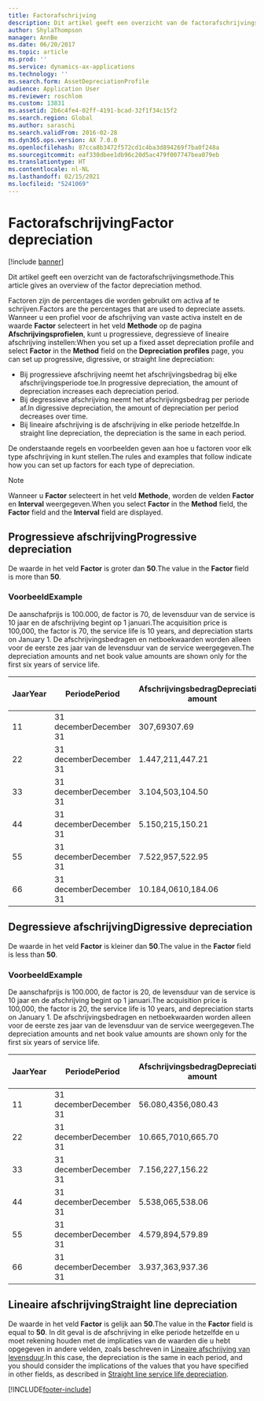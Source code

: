 ```yaml
---
title: Factorafschrijving
description: Dit artikel geeft een overzicht van de factorafschrijvingsmethode.
author: ShylaThompson
manager: AnnBe
ms.date: 06/20/2017
ms.topic: article
ms.prod: ''
ms.service: dynamics-ax-applications
ms.technology: ''
ms.search.form: AssetDepreciationProfile
audience: Application User
ms.reviewer: roschlom
ms.custom: 13831
ms.assetid: 2b6c4fe4-02ff-4191-bcad-32f1f34c15f2
ms.search.region: Global
ms.author: saraschi
ms.search.validFrom: 2016-02-28
ms.dyn365.ops.version: AX 7.0.0
ms.openlocfilehash: 87cca8b3472f572cd1c4ba3d894269f7ba0f248a
ms.sourcegitcommit: eaf330dbee1db96c20d5ac479f007747bea079eb
ms.translationtype: HT
ms.contentlocale: nl-NL
ms.lasthandoff: 02/15/2021
ms.locfileid: "5241069"
---
```

# <a name="factor-depreciation"></a><span data-ttu-id="b5484-103">Factorafschrijving</span><span class="sxs-lookup"><span data-stu-id="b5484-103">Factor depreciation</span></span>

[!include [banner](../includes/banner.md)]

<span data-ttu-id="b5484-104">Dit artikel geeft een overzicht van de factorafschrijvingsmethode.</span><span class="sxs-lookup"><span data-stu-id="b5484-104">This article gives an overview of the factor depreciation method.</span></span>

<span data-ttu-id="b5484-105">Factoren zijn de percentages die worden gebruikt om activa af te schrijven.</span><span class="sxs-lookup"><span data-stu-id="b5484-105">Factors are the percentages that are used to depreciate assets.</span></span> <span data-ttu-id="b5484-106">Wanneer u een profiel voor de afschrijving van vaste activa instelt en de waarde **Factor** selecteert in het veld **Methode** op de pagina **Afschrijvingsprofielen**, kunt u progressieve, degressieve of lineaire afschrijving instellen:</span><span class="sxs-lookup"><span data-stu-id="b5484-106">When you set up a fixed asset depreciation profile and select **Factor** in the **Method** field on the **Depreciation profiles** page, you can set up progressive, digressive, or straight line depreciation:</span></span>

-   <span data-ttu-id="b5484-107">Bij progressieve afschrijving neemt het afschrijvingsbedrag bij elke afschrijvingsperiode toe.</span><span class="sxs-lookup"><span data-stu-id="b5484-107">In progressive depreciation, the amount of depreciation increases each depreciation period.</span></span>
-   <span data-ttu-id="b5484-108">Bij degressieve afschrijving neemt het afschrijvingsbedrag per periode af.</span><span class="sxs-lookup"><span data-stu-id="b5484-108">In digressive depreciation, the amount of depreciation per period decreases over time.</span></span>
-   <span data-ttu-id="b5484-109">Bij lineaire afschrijving is de afschrijving in elke periode hetzelfde.</span><span class="sxs-lookup"><span data-stu-id="b5484-109">In straight line depreciation, the depreciation is the same in each period.</span></span>

<span data-ttu-id="b5484-110">De onderstaande regels en voorbeelden geven aan hoe u factoren voor elk type afschrijving in kunt stellen.</span><span class="sxs-lookup"><span data-stu-id="b5484-110">The rules and examples that follow indicate how you can set up factors for each type of depreciation.</span></span> 

> [!NOTE] 
> <span data-ttu-id="b5484-111">Wanneer u **Factor** selecteert in het veld **Methode**, worden de velden **Factor** en **Interval** weergegeven.</span><span class="sxs-lookup"><span data-stu-id="b5484-111">When you select **Factor** in the **Method** field, the **Factor** field and the **Interval** field are displayed.</span></span>

## <a name="progressive-depreciation"></a><span data-ttu-id="b5484-112">Progressieve afschrijving</span><span class="sxs-lookup"><span data-stu-id="b5484-112">Progressive depreciation</span></span>
<span data-ttu-id="b5484-113">De waarde in het veld **Factor** is groter dan **50**.</span><span class="sxs-lookup"><span data-stu-id="b5484-113">The value in the **Factor** field is more than **50**.</span></span>

### <a name="example"></a><span data-ttu-id="b5484-114">Voorbeeld</span><span class="sxs-lookup"><span data-stu-id="b5484-114">Example</span></span>

<span data-ttu-id="b5484-115">De aanschafprijs is 100.000, de factor is 70, de levensduur van de service is 10 jaar en de afschrijving begint op 1 januari.</span><span class="sxs-lookup"><span data-stu-id="b5484-115">The acquisition price is 100,000, the factor is 70, the service life is 10 years, and depreciation starts on January 1.</span></span> <span data-ttu-id="b5484-116">De afschrijvingsbedragen en netboekwaarden worden alleen voor de eerste zes jaar van de levensduur van de service weergegeven.</span><span class="sxs-lookup"><span data-stu-id="b5484-116">The depreciation amounts and net book value amounts are shown only for the first six years of service life.</span></span>

| <span data-ttu-id="b5484-117">Jaar</span><span class="sxs-lookup"><span data-stu-id="b5484-117">Year</span></span> | <span data-ttu-id="b5484-118">Periode</span><span class="sxs-lookup"><span data-stu-id="b5484-118">Period</span></span>      | <span data-ttu-id="b5484-119">Afschrijvingsbedrag</span><span class="sxs-lookup"><span data-stu-id="b5484-119">Depreciation amount</span></span> | <span data-ttu-id="b5484-120">Bedrag nettoboekwaarde</span><span class="sxs-lookup"><span data-stu-id="b5484-120">Net book value amount</span></span> |
|------|-------------|---------------------|-----------------------|
| <span data-ttu-id="b5484-121">1</span><span class="sxs-lookup"><span data-stu-id="b5484-121">1</span></span>    | <span data-ttu-id="b5484-122">31 december</span><span class="sxs-lookup"><span data-stu-id="b5484-122">December 31</span></span> | <span data-ttu-id="b5484-123">307,69</span><span class="sxs-lookup"><span data-stu-id="b5484-123">307.69</span></span>              | <span data-ttu-id="b5484-124">99.692,31</span><span class="sxs-lookup"><span data-stu-id="b5484-124">99,692.31</span></span>             |
| <span data-ttu-id="b5484-125">2</span><span class="sxs-lookup"><span data-stu-id="b5484-125">2</span></span>    | <span data-ttu-id="b5484-126">31 december</span><span class="sxs-lookup"><span data-stu-id="b5484-126">December 31</span></span> | <span data-ttu-id="b5484-127">1.447,21</span><span class="sxs-lookup"><span data-stu-id="b5484-127">1,447.21</span></span>            | <span data-ttu-id="b5484-128">98.245,10</span><span class="sxs-lookup"><span data-stu-id="b5484-128">98,245.10</span></span>             |
| <span data-ttu-id="b5484-129">3</span><span class="sxs-lookup"><span data-stu-id="b5484-129">3</span></span>    | <span data-ttu-id="b5484-130">31 december</span><span class="sxs-lookup"><span data-stu-id="b5484-130">December 31</span></span> | <span data-ttu-id="b5484-131">3.104,50</span><span class="sxs-lookup"><span data-stu-id="b5484-131">3,104.50</span></span>            | <span data-ttu-id="b5484-132">95.140,60</span><span class="sxs-lookup"><span data-stu-id="b5484-132">95,140.60</span></span>             |
| <span data-ttu-id="b5484-133">4</span><span class="sxs-lookup"><span data-stu-id="b5484-133">4</span></span>    | <span data-ttu-id="b5484-134">31 december</span><span class="sxs-lookup"><span data-stu-id="b5484-134">December 31</span></span> | <span data-ttu-id="b5484-135">5.150,21</span><span class="sxs-lookup"><span data-stu-id="b5484-135">5,150.21</span></span>            | <span data-ttu-id="b5484-136">89.990,39</span><span class="sxs-lookup"><span data-stu-id="b5484-136">89,990.39</span></span>             |
| <span data-ttu-id="b5484-137">5</span><span class="sxs-lookup"><span data-stu-id="b5484-137">5</span></span>    | <span data-ttu-id="b5484-138">31 december</span><span class="sxs-lookup"><span data-stu-id="b5484-138">December 31</span></span> | <span data-ttu-id="b5484-139">7.522,95</span><span class="sxs-lookup"><span data-stu-id="b5484-139">7,522.95</span></span>            | <span data-ttu-id="b5484-140">82.467,44</span><span class="sxs-lookup"><span data-stu-id="b5484-140">82,467.44</span></span>             |
| <span data-ttu-id="b5484-141">6</span><span class="sxs-lookup"><span data-stu-id="b5484-141">6</span></span>    | <span data-ttu-id="b5484-142">31 december</span><span class="sxs-lookup"><span data-stu-id="b5484-142">December 31</span></span> | <span data-ttu-id="b5484-143">10.184,06</span><span class="sxs-lookup"><span data-stu-id="b5484-143">10,184.06</span></span>           | <span data-ttu-id="b5484-144">72.283,38</span><span class="sxs-lookup"><span data-stu-id="b5484-144">72,283.38</span></span>             |

## <a name="digressive-depreciation"></a><span data-ttu-id="b5484-145">Degressieve afschrijving</span><span class="sxs-lookup"><span data-stu-id="b5484-145">Digressive depreciation</span></span>
<span data-ttu-id="b5484-146">De waarde in het veld **Factor** is kleiner dan **50**.</span><span class="sxs-lookup"><span data-stu-id="b5484-146">The value in the **Factor** field is less than **50**.</span></span>

### <a name="example"></a><span data-ttu-id="b5484-147">Voorbeeld</span><span class="sxs-lookup"><span data-stu-id="b5484-147">Example</span></span>

<span data-ttu-id="b5484-148">De aanschafprijs is 100.000, de factor is 20, de levensduur van de service is 10 jaar en de afschrijving begint op 1 januari.</span><span class="sxs-lookup"><span data-stu-id="b5484-148">The acquisition price is 100,000, the factor is 20, the service life is 10 years, and depreciation starts on January 1.</span></span> <span data-ttu-id="b5484-149">De afschrijvingsbedragen en netboekwaarden worden alleen voor de eerste zes jaar van de levensduur van de service weergegeven.</span><span class="sxs-lookup"><span data-stu-id="b5484-149">The depreciation amounts and net book value amounts are shown only for the first six years of service life.</span></span>

| <span data-ttu-id="b5484-150">Jaar</span><span class="sxs-lookup"><span data-stu-id="b5484-150">Year</span></span> | <span data-ttu-id="b5484-151">Periode</span><span class="sxs-lookup"><span data-stu-id="b5484-151">Period</span></span>      | <span data-ttu-id="b5484-152">Afschrijvingsbedrag</span><span class="sxs-lookup"><span data-stu-id="b5484-152">Depreciation amount</span></span> | <span data-ttu-id="b5484-153">Bedrag nettoboekwaarde</span><span class="sxs-lookup"><span data-stu-id="b5484-153">Net book value amount</span></span> |
|------|-------------|---------------------|-----------------------|
| <span data-ttu-id="b5484-154">1</span><span class="sxs-lookup"><span data-stu-id="b5484-154">1</span></span>    | <span data-ttu-id="b5484-155">31 december</span><span class="sxs-lookup"><span data-stu-id="b5484-155">December 31</span></span> | <span data-ttu-id="b5484-156">56.080,43</span><span class="sxs-lookup"><span data-stu-id="b5484-156">56,080.43</span></span>           | <span data-ttu-id="b5484-157">43.919,57</span><span class="sxs-lookup"><span data-stu-id="b5484-157">43,919.57</span></span>             |
| <span data-ttu-id="b5484-158">2</span><span class="sxs-lookup"><span data-stu-id="b5484-158">2</span></span>    | <span data-ttu-id="b5484-159">31 december</span><span class="sxs-lookup"><span data-stu-id="b5484-159">December 31</span></span> | <span data-ttu-id="b5484-160">10.665,70</span><span class="sxs-lookup"><span data-stu-id="b5484-160">10,665.70</span></span>           | <span data-ttu-id="b5484-161">33.253,87</span><span class="sxs-lookup"><span data-stu-id="b5484-161">33,253.87</span></span>             |
| <span data-ttu-id="b5484-162">3</span><span class="sxs-lookup"><span data-stu-id="b5484-162">3</span></span>    | <span data-ttu-id="b5484-163">31 december</span><span class="sxs-lookup"><span data-stu-id="b5484-163">December 31</span></span> | <span data-ttu-id="b5484-164">7.156,22</span><span class="sxs-lookup"><span data-stu-id="b5484-164">7,156.22</span></span>            | <span data-ttu-id="b5484-165">26.097,65</span><span class="sxs-lookup"><span data-stu-id="b5484-165">26,097.65</span></span>             |
| <span data-ttu-id="b5484-166">4</span><span class="sxs-lookup"><span data-stu-id="b5484-166">4</span></span>    | <span data-ttu-id="b5484-167">31 december</span><span class="sxs-lookup"><span data-stu-id="b5484-167">December 31</span></span> | <span data-ttu-id="b5484-168">5.538,06</span><span class="sxs-lookup"><span data-stu-id="b5484-168">5,538.06</span></span>            | <span data-ttu-id="b5484-169">20.559,59</span><span class="sxs-lookup"><span data-stu-id="b5484-169">20,559.59</span></span>             |
| <span data-ttu-id="b5484-170">5</span><span class="sxs-lookup"><span data-stu-id="b5484-170">5</span></span>    | <span data-ttu-id="b5484-171">31 december</span><span class="sxs-lookup"><span data-stu-id="b5484-171">December 31</span></span> | <span data-ttu-id="b5484-172">4.579,89</span><span class="sxs-lookup"><span data-stu-id="b5484-172">4,579.89</span></span>            | <span data-ttu-id="b5484-173">15.979,70</span><span class="sxs-lookup"><span data-stu-id="b5484-173">15,979.70</span></span>             |
| <span data-ttu-id="b5484-174">6</span><span class="sxs-lookup"><span data-stu-id="b5484-174">6</span></span>    | <span data-ttu-id="b5484-175">31 december</span><span class="sxs-lookup"><span data-stu-id="b5484-175">December 31</span></span> | <span data-ttu-id="b5484-176">3.937,36</span><span class="sxs-lookup"><span data-stu-id="b5484-176">3,937.36</span></span>            | <span data-ttu-id="b5484-177">12.042,34</span><span class="sxs-lookup"><span data-stu-id="b5484-177">12,042.34</span></span>             |

## <a name="straight-line-depreciation"></a><span data-ttu-id="b5484-178">Lineaire afschrijving</span><span class="sxs-lookup"><span data-stu-id="b5484-178">Straight line depreciation</span></span>
<span data-ttu-id="b5484-179">De waarde in het veld **Factor** is gelijk aan **50**.</span><span class="sxs-lookup"><span data-stu-id="b5484-179">The value in the **Factor** field is equal to **50**.</span></span> <span data-ttu-id="b5484-180">In dit geval is de afschrijving in elke periode hetzelfde en u moet rekening houden met de implicaties van de waarden die u hebt opgegeven in andere velden, zoals beschreven in [Lineaire afschrijving van levensduur](straight-line-service-life-depreciation.md).</span><span class="sxs-lookup"><span data-stu-id="b5484-180">In this case, the depreciation is the same in each period, and you should consider the implications of the values that you have specified in other fields, as described in [Straight line service life depreciation](straight-line-service-life-depreciation.md).</span></span>





[!INCLUDE[footer-include](../../includes/footer-banner.md)]